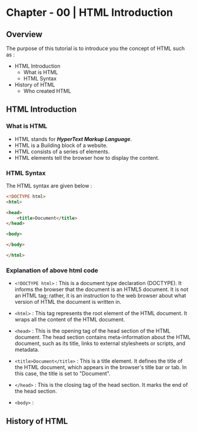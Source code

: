 # Chapter - 00 | HTML Introduction

## Overview

The purpose of this tutorial is to introduce you the concept of HTML such as :

- HTML Introduction
  - What is HTML
  - HTML Syntax
- History of HTML
  - Who created HTML

## HTML Introduction
### What is HTML

- HTML stands for **_HyperText Markup Language_**.
- HTML is a Building block of a website.
- HTML consists of a series of elements.
- HTML elements tell the browser how to display the content.

### HTML Syntax

The HTML syntax are given below :

```html
<!DOCTYPE html>
<html>

<head>
    <title>Document</title>
</head>

<body>

</body>

</html>
```

### Explanation of above html code

- `<!DOCTYPE html>` : This is a document type declaration (DOCTYPE). It informs the browser that the document is an HTML5 document. It is not an HTML tag; rather, it is an instruction to the web browser about what version of HTML the document is written in.
  
- `<html>` : This tag represents the root element of the HTML document. It wraps all the content of the HTML document.

- `<head>` : This is the opening tag of the head section of the HTML document. The head section contains meta-information about the HTML document, such as its title, links to external stylesheets or scripts, and metadata.

- `<title>Document</title>` : This is a title element. It defines the title of the HTML document, which appears in the browser's title bar or tab. In this case, the title is set to "Document".

- `</head>` : This is the closing tag of the head section. It marks the end of the head section.

- `<body>` : 
## History of HTML

 